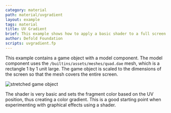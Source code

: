```yaml
---
category: material
path: material/uvgradient
layout: example
tags: material
title: UV Gradient
brief: This example shows how to apply a basic shader to a full screen quad.
author: Defold Foundation
scripts: uvgradient.fp
---
```


This example contains a game object with a model component. The model component uses the `/builtins/assets/meshes/quad.dae` mesh, which is a rectangle 1 by 1 unit large. The game object is scaled to the dimensions of the screen so that the mesh covers the entire screen.

![stretched game object](stretched-mesh.png)

The shader is very basic and sets the fragment color based on the UV position, thus creating a color gradient. This is a good starting point when experimenting with graphical effects using a shader.